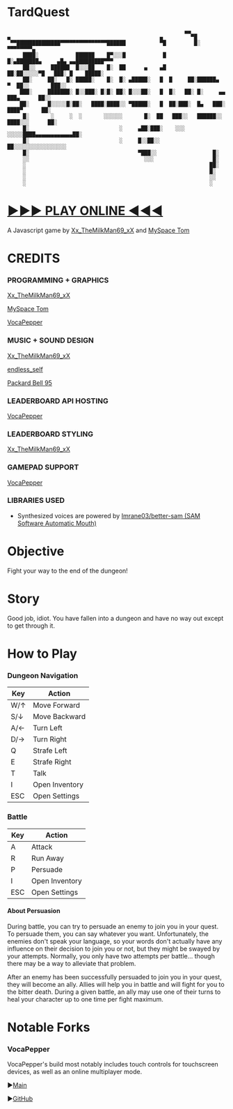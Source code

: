# TardQuest
```
                                                         ▄▄
▄                                                ▄         ▀█
 ▀▀██████████████▀▀▀▀▀▀▀▀▀▀▀▀▀▀▀██████           ▀█         █░                        ▀▀▀▀▀▀▀▀▄
     ████░            ██████    █▀░░░█            █         █░▄███████▄     ▄█▄ ▄▄█████████▀▀▀
     ██░░     ██████  █░░░██    █░  ██      ▄    ▄█        ██░██░░░░░▀█   ███░ █    █████░
     ██░     ██░   █░ █████░    █░  █░ ▄█████░   █  █     ██░██████▄  ▀  ██░░       ███░░
    ███░     ███████░ █░░███░ █░█░ ██░ █░░░██░   █  █░   ██░ █░     ▄▄    ███▄      ██░░
    ██░      █░░░░░█░██░   ████░████░░ ▀█████░   █  ██░███░  █▄   ███░   ████▀      ██░
     █░       ░     ░  ░       ░░░░░░       █░  ██   ███░░   ██████░░ ████░░░      ██░
     █░                             ░     ▄██░███░    ░░░     ░░░░░████▄▄▄▄▄▄▄▄▄▄▄▄██░
     █░                             ░     █░░██░░                 ██░░░░░░░░░░░░░░░░░
     █░                                   ▀███░░                  █░
     ░░                                     ░░░                   █░
     ░                                                           ██░
     ░                                                           █░
     ░                                                           ░░
     ░                                                           ░
```

# [►►► PLAY ONLINE ◄◄◄](https://milklounge.wang/tardquest)

A Javascript game by [Xx_TheMilkMan69_xX](https://forum.agoraroad.com/index.php?members/8701/) and [MySpace Tom](https://forum.agoraroad.com/index.php?members/3460/)

# CREDITS
### PROGRAMMING + GRAPHICS
[Xx_TheMilkMan69_xX](https://milklounge.wang/)

[MySpace Tom](https://forum.agoraroad.com/index.php?members/3460/)

[VocaPepper](https://vocapepper.com/)

### MUSIC + SOUND DESIGN
[Xx_TheMilkMan69_xX](https://milklounge.wang/)

[endless_self](https://forum.agoraroad.com/index.php?members/endless_self.6570/)

[Packard Bell 95](https://packardbell95.com/)

### LEADERBOARD API HOSTING
[VocaPepper](https://vocapepper.com/)

### LEADERBOARD STYLING
[Xx_TheMilkMan69_xX](https://milklounge.wang/)

### GAMEPAD SUPPORT
[VocaPepper](https://vocapepper.com/)

### LIBRARIES USED
- Synthesized voices are powered by [Imrane03/better-sam (SAM Software Automatic Mouth)](https://github.com/Imrane03/better-sam)

# Objective
Fight your way to the end of the dungeon!

# Story
Good job, idiot. You have fallen into a dungeon and have no way out except to get through it.

# How to Play
### Dungeon Navigation
| Key | Action |
| --- | ------ |
| W/↑ | Move Forward |
| S/↓ | Move Backward |
| A/← | Turn Left |
| D/→ | Turn Right |
| Q   | Strafe Left |
| E   | Strafe Right |
| T   | Talk |
| I   | Open Inventory |
| ESC | Open Settings |

### Battle
| Key | Action |
| --- | ------ |
| A | Attack |
| R | Run Away |
| P | Persuade |
| I | Open Inventory |
| ESC | Open Settings |

#### About Persuasion
During battle, you can try to persuade an enemy to join you in your quest. To persuade them, you can say whatever you want. Unfortunately, the enemies don't speak your language, so your words don't actually have any influence on their decision to join you or not, but they might be swayed by your attempts. Normally, you only have two attempts per battle... though there may be a way to alleviate that problem.

After an enemy has been successfully persuaded to join you in your quest, they will become an ally. Allies will help you in battle and will fight for you to the bitter death. During a given battle, an ally may use one of their turns to heal your character up to one time per fight maximum.

# Notable Forks
### VocaPepper
VocaPepper's build most notably includes touch controls for touchscreen devices, as well as an online multiplayer mode.

▶[Main](https://vocapepper.com/tardquest/)

▶[GitHub](https://github.com/VocaPepper/tardquest)
